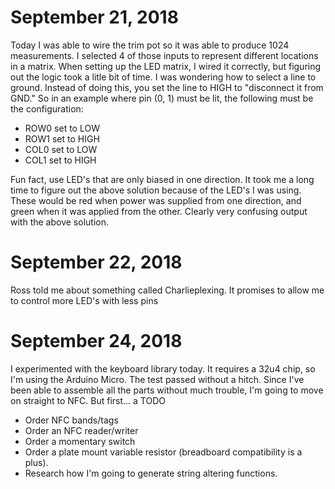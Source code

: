 # September 21, 2018
Today I was able to wire the trim pot so it was able to produce 1024 measurements. I selected 4 of those inputs to represent different locations in a matrix.
When setting up the LED matrix, I wired it correctly, but figuring out the logic took a litle bit of time. I was wondering how to select a line to ground. Instead of doing this, you set the line to HIGH to "disconnect it from GND." So in an example where pin (0, 1) must be lit, the following must be the configuration:
- ROW0 set to LOW
- ROW1 set to HIGH
- COL0 set to LOW
- COL1 set to HIGH

Fun fact, use LED's that are only biased in one direction. It took me a long time to figure out the above solution because of the LED's I was using. These would be red when power was supplied from one direction, and green when it was applied from the other. Clearly very confusing output with the above solution.

# September 22, 2018
Ross told me about something called Charlieplexing. It promises to allow me to control more LED's with less pins

# September 24, 2018
I experimented with the keyboard library today. It requires a 32u4 chip, so I'm using the Arduino Micro. The test passed without a hitch. Since I've been able to assemble all the parts without much trouble, I'm going to move on straight to NFC. But first... a TODO
- Order NFC bands/tags
- Order an NFC reader/writer
- Order a momentary switch
- Order a plate mount variable resistor (breadboard compatibility is a plus).
- Research how I'm going to generate string altering functions.

